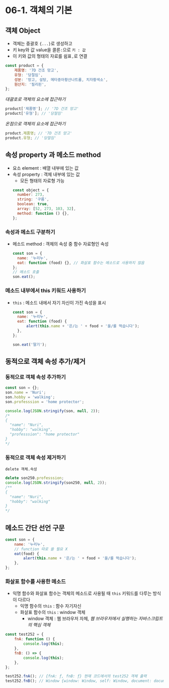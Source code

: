 # 06-1. 객체의 기본

## 객체 Object

- 객체는 중괄호 `{...}`로 생성하고
- 키 key와 값 value을 콜론`:`으로 `키 : 값`
- 이 키와 값의 형태의 자료를 쉼표`,`로 연결

```javascript
const product = {
	제품명: '7D 건조 망고',
	유형: '당절임',
	성분: '망고, 설탕, 메타중아황산나트륨, 치자황색소',
	원산지: '필리핀',
};
```

_대괄호로 객체의 요소에 접근하기_

```javascript
product['제품명']; // '7D 건조 망고'
product['유형']; // '당절임'
```

_온점으로 객체의 요소에 접근하기_

```javascript
product.제품명; // '7D 건조 망고'
product.유형; // '당절임'
```

## 속성 property 과 메소드 method

- 요소 element : 배열 내부에 있는 값
- 속성 property : 객체 내부에 있는 값
  - 모든 형태의 자료형 가능
  ```javascript
  const object = {
  	number: 273,
  	string: '구름',
  	boolean: true,
  	array: [52, 273, 103, 32],
  	method: function () {},
  };
  ```

### 속성과 메소드 구분하기

- 메소드 method : 객체의 속성 중 함수 자료형인 속성
  ```javascript
  const son = {
  	name: '누리누',
  	eat: function (food) {}, // 화살표 함수는 메소드로 사용하지 않음
  };
  // 메소드 호출
  son.eat();
  ```

### 메소드 내부에서 this 키워드 사용하기

- `this` : 메소드 내에서 자기 자신이 가진 속성을 표시

  ```javascript
  const son = {
  	name: '누리누',
  	eat: function (food) {
  		alert(this.name + '은/는 ' + food + '을/를 먹습니다');
  	},
  };

  son.eat('딸기');
  ```

## 동적으로 객체 속성 추가/제거

### 동적으로 객체 속성 추가하기

```javascript
const son = {};
son.name = 'Nuri';
son.hobby = 'walking';
son.professsion = 'home protector';

console.log(JSON.stringify(son, null, 2));
/*
{
  "name": "Nuri",
  "hobby": "walking",
  "professsion": "home protector"
}
*/
```

### 동적으로 객체 속성 제거하기

`delete 객체.속성`

```javascript
delete son250.professsion;
console.log(JSON.stringify(son250, null, 2));
/**
{
  "name": "Nuri",
  "hobby": "walking"
}
*/
```

## 메소드 간단 선언 구문

```javascript
const son = {
	name: '누리누',
	// function 따로 쓸 필요 X
	eat(food) {
		alert(this.name + '은/는 ' + food + '을/를 먹습니다');
	},
};
```

### 화살표 함수를 사용한 메소드

- 익명 함수와 화살표 함수는 객체의 메소드로 사용될 때 `this` 키워드를 다루는 방식이 다르다
  - 익명 함수의 `this` : 함수 자기자신
  - 화살표 함수의 `this` : window 객체
    - window 객체 : 웹 브라우저 자체, _웹 브라우저에서 실행하는 자바스크립트의 핵심 객체_

```javascript
const test252 = {
	fnA: function () {
		console.log(this);
	},
	fnB: () => {
		console.log(this);
	},
};

test252.fnA(); // {fnA: ƒ, fnB: ƒ} 현재 코드에서의 test252 객체 출력
test252.fnB(); // Window {window: Window, self: Window, document: document, name : '', location: Location,...} window 객체 출력
```
